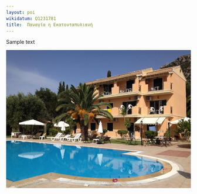 ```yaml
---
layout: poi
wikidatum: Q1231781
title:  Παναγία η Εκατονταπυλιανή
---
```


Sample text

![test23oooo45](assets/img/2.png)
